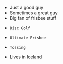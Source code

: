 * Just a good guy
* Sometimes a great guy
* Big fan of frisbee stuff
*     Disc Golf
*     Ultimate Frisbee
*     Tossing
* Lives in Iceland
